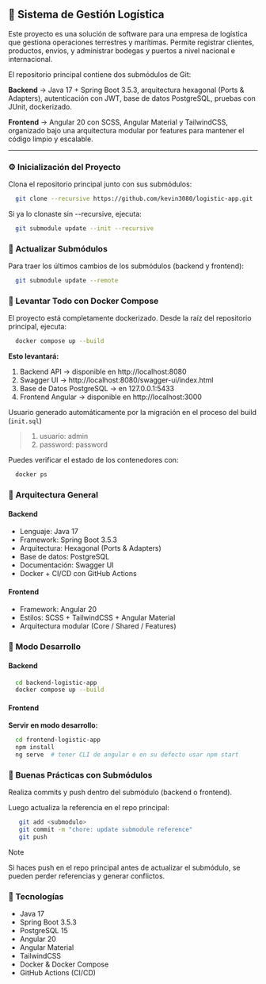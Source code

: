 ## 🚢 Sistema de Gestión Logística

Este proyecto es una solución de software para una empresa de logística que gestiona operaciones terrestres y marítimas.
Permite registrar clientes, productos, envíos, y administrar bodegas y puertos a nivel nacional e internacional.

El repositorio principal contiene dos submódulos de Git:

**Backend** → Java 17 + Spring Boot 3.5.3, arquitectura hexagonal (Ports & Adapters), autenticación con JWT, base de datos PostgreSQL, pruebas con JUnit, dockerizado.

**Frontend** → Angular 20 con SCSS, Angular Material y TailwindCSS, organizado bajo una arquitectura modular por features para mantener el código limpio y escalable.

---

### ⚙️ Inicialización del Proyecto

Clona el repositorio principal junto con sus submódulos:

```bash
  git clone --recursive https://github.com/kevin3080/logistic-app.git
```

Si ya lo clonaste sin --recursive, ejecuta:

```bash
  git submodule update --init --recursive
```

### 🔄 Actualizar Submódulos

Para traer los últimos cambios de los submódulos (backend y frontend):

```bash
  git submodule update --remote
```

### 🐳 Levantar Todo con Docker Compose

El proyecto está completamente dockerizado.
Desde la raíz del repositorio principal, ejecuta:

```bash
  docker compose up --build
```

**Esto levantará:**

 1. Backend API → disponible en http://localhost:8080
 2. Swagger UI → http://localhost:8080/swagger-ui/index.html
 3. Base de Datos PostgreSQL → en 127.0.0.1:5433
 4. Frontend Angular → disponible en http://localhost:3000

Usuario generado automáticamente por la migración en el proceso del build (`init.sql`)
>  1. usuario: admin
>  2. password: password

Puedes verificar el estado de los contenedores con:

```bash
  docker ps
```

### 📂 Arquitectura General

#### Backend

 - Lenguaje: Java 17
 - Framework: Spring Boot 3.5.3
 - Arquitectura: Hexagonal (Ports & Adapters)
 - Base de datos: PostgreSQL
 - Documentación: Swagger UI
 - Docker + CI/CD con GitHub Actions

#### Frontend

 - Framework: Angular 20
 - Estilos: SCSS + TailwindCSS + Angular Material
 - Arquitectura modular (Core / Shared / Features)


### 🚧 Modo Desarrollo

#### Backend

```bash
  cd backend-logistic-app
  docker compose up --build
```

#### Frontend

**Servir en modo desarrollo:**

```bash
  cd frontend-logistic-app
  npm install
  ng serve  # tener CLI de angular o en su defecto usar npm start
```


### 📌 Buenas Prácticas con Submódulos

Realiza commits y push dentro del submódulo (backend o frontend).

Luego actualiza la referencia en el repo principal:

```bash
   git add <submodulo>
   git commit -m "chore: update submodule reference"
   git push
```

> [!NOTE]
> Si haces push en el repo principal antes de actualizar el submódulo, se pueden perder referencias y generar conflictos.

### 🧱 Tecnologías

 - Java 17
 - Spring Boot 3.5.3
 - PostgreSQL 15
 - Angular 20
 - Angular Material
 - TailwindCSS
 - Docker & Docker Compose
 - GitHub Actions (CI/CD)
